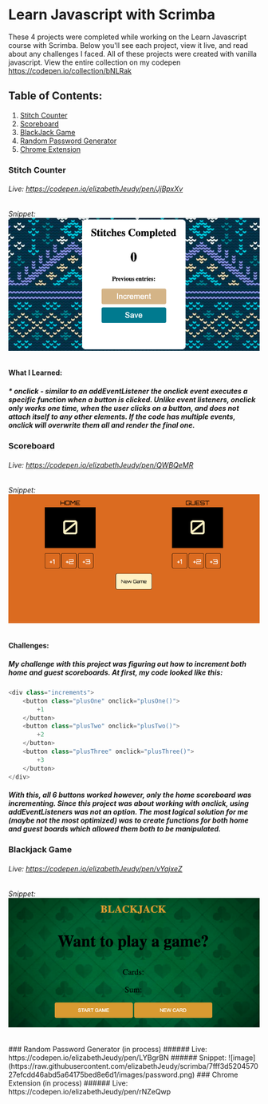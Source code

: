 # Learn Javascript with Scrimba

These 4 projects were completed while working on the Learn Javascript course with Scrimba. Below you'll see each project, view it live, and read about any challenges I faced. All of these projects were created with vanilla javascript. View the entire collection on my codepen https://codepen.io/collection/bNLRak

## Table of Contents:

1. [Stitch Counter](#stitch-counter)
2. [Scoreboard](#scoreboard)
3. [BlackJack Game](#blackjack-game)
4. [Random Password Generator](#random-password-generator)
5. [Chrome Extension](#chrome-extension)

<a name="stitch-counter"></a>

### Stitch Counter

###### Live: https://codepen.io/elizabethJeudy/pen/JjBpxXv

###### Snippet: ![image](https://raw.githubusercontent.com/elizabethJeudy/scrimba/7fff3d520457027efcdd46abd5a64175bed8e6d1/images/counter.png)

#### What I Learned:

##### \* _onclick_ - similar to an **addEventListener** the onclick event executes a specific function when a button is clicked. Unlike event listeners, onclick only works one time, when the user clicks on a button, and does not attach itself to any other elements. If the code has multiple events, onclick will overwrite them all and render the final one.

<a name="scoreboard"></a>

### Scoreboard

###### Live: https://codepen.io/elizabethJeudy/pen/QWBQeMR

###### Snippet: ![image](https://raw.githubusercontent.com/elizabethJeudy/scrimba/7fff3d520457027efcdd46abd5a64175bed8e6d1/images/scoreboard.png)

#### Challenges:

##### My challenge with this project was figuring out how to increment both home and guest scoreboards. At first, my code looked like this:

```js
<div class="increments">
	<button class="plusOne" onclick="plusOne()">
		+1
	</button>
	<button class="plusTwo" onclick="plusTwo()">
		+2
	</button>
	<button class="plusThree" onclick="plusThree()">
		+3
	</button>
</div>
```

##### With this, all 6 buttons worked however, only the home scoreboard was incrementing. Since this project was about working with onclick, using addEventListeners was not an option. The most logical solution for me (maybe not the most optimized) was to create functions for both home and guest boards which allowed them both to be manipulated.

<a name="blackjack-game"></a>

### Blackjack Game

###### Live: https://codepen.io/elizabethJeudy/pen/vYajxeZ

###### Snippet: ![image](https://raw.githubusercontent.com/elizabethJeudy/scrimba/7fff3d520457027efcdd46abd5a64175bed8e6d1/images/blackjack.png)

<!-->
<a name="random-password-generator">

### Random Password Generator (in process)

###### Live: https://codepen.io/elizabethJeudy/pen/LYBgrBN

###### Snippet: ![image](https://raw.githubusercontent.com/elizabethJeudy/scrimba/7fff3d520457027efcdd46abd5a64175bed8e6d1/images/password.png)

<a name="chrome-extension">

### Chrome Extension (in process)

###### Live: https://codepen.io/elizabethJeudy/pen/rNZeQwp
